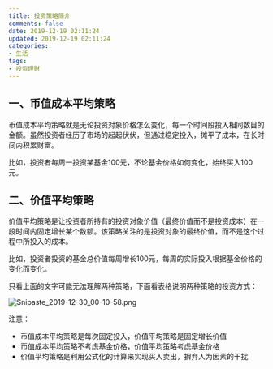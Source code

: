 ```yaml
---
title: 投资策略简介
comments: false
date: 2019-12-19 02:11:24
updated: 2019-12-19 02:11:24
categories:
- 生活
tags:
- 投资理财
---
```


## 一、币值成本平均策略

币值成本平均策略就是无论投资对象价格怎么变化，每一个时间段投入相同数目的金额。虽然投资者经历了市场的起起伏伏，但通过稳定投入，摊平了成本，在长时间内积累财富。

比如，投资者每周一投资某基金100元，不论基金价格如何变化，始终买入100元。

## 二、价值平均策略

价值平均策略是让投资者所持有的投资对象价值（最终价值而不是投资成本）在一段时间内固定增长某个数额。该策略关注的是投资对象的最终价值，而不是这个过程中所投入的成本。

比如，投资者投资的基金总价值每周增长100元，每周的实际投入根据基金价格的变化而变化。

只看上面的文字可能无法理解两种策略，下面看表格说明两种策略的投资方式：

![Snipaste_2019-12-30_00-10-58.png](https://i.loli.net/2019/12/30/dOwBntv8x1TD7VR.png)

注意：

- 币值成本平均策略是每次固定投入，价值平均策略是固定增长价值
- 币值成本平均策略不考虑基金价格，价值平均策略考虑基金价格
- 价值平均策略是利用公式化的计算来实现买入卖出，摒弃人为因素的干扰
